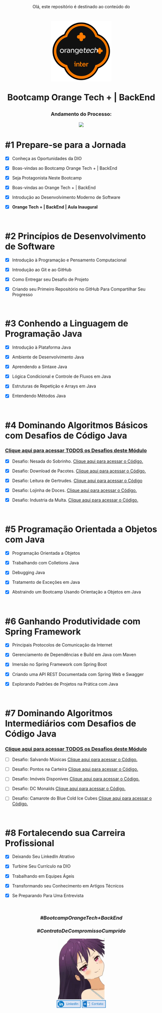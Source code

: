 <div align="center">
Olá, este repositório é destinado ao conteúdo do 



<h1><img height="200vh" src="Images/inter.png">

Bootcamp Orange Tech + | BackEnd</h1>

<h3> Andamento do Processo:</h3>

<img height="300vh" src="Images/developer.gif">

</div>

# #1 Prepare-se para a Jornada

  - [x] Conheça as Oportunidades da DIO

  - [x] Boas-vindas ao Bootcamp Orange Tech + | BackEnd

  - [x] Seja Protagonista Neste Bootcamp

  - [x] Boas-vindas ao Orange Tech + | BackEnd
 
  - [x] Introdução ao Desenvolvimento Moderno de Software

  - [x] **Orange Tech + | BackEnd | Aula Inaugural**

  <br/>

# #2 Princípios de Desenvolvimento de Software

  - [x] Introdução à Programação e Pensamento Computacional

  - [x] Introdução ao Git e ao GitHub

  - [x] Como Entregar seu Desafio de Projeto

  - [x] Criando seu Primeiro Repositório no GitHub Para Compartilhar Seu Progresso

  <br/>

# #3 Conhendo a Linguagem de Programação Java

  - [x] Introdução à Plataforma Java

  - [x] Ambiente de Desenvolvimento Java

  - [x]  Aprendendo a Sintaxe Java

  - [x] Lógica Condicional e Controle de Fluxos em Java
  
  - [x] Estruturas de Repetição e Arrays em Java
  
  - [x] Entendendo Métodos Java

 <br/>

 # #4 Dominando Algoritmos Básicos com Desafios de Código Java

### [Clique aqui para acessar TODOS os Desafios deste Módulo]()

  - [x] Desafio: Nesada do Sobrinho. [Clique aqui para acessar o Código.](https://github.com/erivamjr/Orange-Tech---Backend/tree/main/modulo-4-basico/DesafioMesadaDoSobrinho)

  - [x] Desafio: Download de Pacotes. [Clique aqui para acessar o Código.](https://github.com/erivamjr/Orange-Tech---Backend/tree/main/modulo-4-basico/DesafioDownloadDePacotes)

  - [x]  Desafio: Leitura de Gertrudes. [Clique aqui para acessar o Código](https://github.com/erivamjr/Orange-Tech---Backend/tree/main/modulo-4-basico/DesafioLeituraDaGertrudes)

  - [x] Desafio: Lojinha de Doces. [Clique aqui para acessar o Código.](https://github.com/erivamjr/Orange-Tech---Backend/tree/main/modulo-4-basico/DesafioLoginhaDeDoces)
  
  - [x] Desafio: Industria da Multa. [Clique aqui para acessar o Código.](https://github.com/erivamjr/Orange-Tech---Backend/tree/main/modulo-4-basico/DesafioIndustriaDaMulta)

 <br/>

 # #5 Programação Orientada a Objetos com Java

  - [x] Programação Orientada a Objetos

  - [x] Trabalhando com Colletions Java

  - [x]  Debugging Java

  - [x] Tratamento de Exceções em Java
  
  - [x] Abstraindo um Bootcamp Usando Orientação a Objetos em Java

 <br/>

  # #6 Ganhando Produtividade com Spring Framework

  - [x] Principais Protocolos de Comunicação da Internet

  - [x] Gerenciamento de Dependências e Build em Java com Maven

  - [x]  Imersão no Spring Framework com Spring Boot

  - [x] Criando uma API REST Documentada com Spring Web e Swagger
  
  - [x] Explorando Padrões de Projetos na Prática com Java

 <br/>

   # #7 Dominando Algoritmos Intermediários com Desafios de Código Java

### [Clique aqui para acessar TODOS os Desafios deste Módulo]()

  - [ ] Desafio: Salvando Músicas [Clique aqui para acessar o Código.]()

  - [ ] Desafio: Pontos na Carteira [Clique aqui para acessar o Código.]()

  - [ ] Desafio: Imóveis Disponíves [Clique aqui para acessar o Código.]()

  - [ ] Desafio: DC Monalds [Clique aqui para acessar o Código.]()
  
  - [ ] Desafio: Camarote do Blue Cold Ice Cubes [Clique aqui para acessar o Código.]()

 <br/>

   # #8 Fortalecendo sua Carreira Profissional

  - [x] Deixando Seu LinkedIn Atrativo

  - [x] Turbine Seu Currículo na DIO

  - [x] Trabalhando em Equipes Ágeis

  - [x] Transformando seu Conhecimento em Artigos Técnicos
  
  - [x] Se Preparando Para Uma Entrevista

 <br/>

<div align="center">

### _#BootcampOrangeTech+BackEnd_

### _#ContratoDeCompromissoCumprido_

  <img height="200vh" src="Images/anime-sombra.gif?raw=true"><br><a href="https://www.linkedin.com/in/erivamjr/" target="_blank"><img height="25vh" src="Images/linkedin.png?raw=true" target="_blank"></a>
  <a href = "mailto:erivam_jr@hotmail.com"><img height="25vh" src="Images/contato.png?raw=true" target="_blank"></a><br>

</div>
